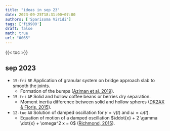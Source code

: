 ```yaml
---
title: "ideas in sep 23"
date: 2023-09-25T18:31:00+07:00
authors: ['Sparisoma Viridi']
tags: ['fi9900']
draft: false
math: true
url: "0065"
---
```

{{< toc >}}


## sep 2023
+ `15-fri` `BE` Application of granular system on bridge approach slab to smooth the joints.
  - Formation of the bumps ([Aziman et al, 2019](https://doi.org/10.1088/1755-1315/357/1/012013)).
+ `15-fri` `AP` Solid and hollow coffee beans or berries dry separation.
  - Moment inertia difference between solid and hollow spheres ([DK2AX & Floris, 2015](https://physics.stackexchange.com/a/169005/260719)).
+ `12-tue` `AU` Solution of damped oscillation for $\gamma = \gamma(t)$ and $\omega = \omega(t)$.
  - Equation of motion of a damped oscillation $\ddot{x} + 2 \gamma \dot{x} + \omega^2 x = 0$ ([Richmond, 2015](http://spiff.rit.edu/classes/phys207/lectures/damped/damped_theory.html)).
